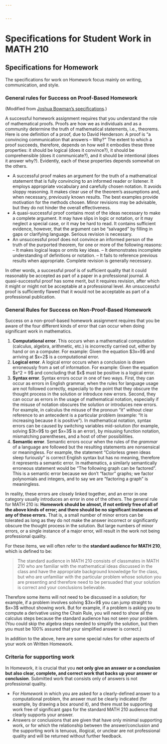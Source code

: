 ```yaml
---


---
```


<h1 id="specifications-for-student-work-in-math-210">Specifications for Student Work in MATH 210</h1>
<h2 id="specifications-for-homework">Specifications for Homework</h2>
<p>The specifications for work on Homework focus mainly on writing, communication, and style. 

<h3 id="general-rules-for-passing-proof-based-homework">General rules for Success on Proof-Based Homework</h3>
<p>(Modified from <a href="https://thalestriangles.blogspot.com/2016/08/expectations-in-analysis.html">Joshua Bowman’s specifications</a>.)</p>
<p>A successful homework assignment requires that you understand the role of mathematical proofs. Proofs are how we as individuals and as a community determine the truth of mathematical statements, i.e., theorems. Here is one definition of a proof, due to David Henderson: A proof is “a convincing communication that answers – Why?” The extent to which a proof succeeds, therefore, depends on how well it embodies these three properties: it should be logical (does it convince?), it should be comprehensible (does it communicate?), and it should be intentional (does it answer why?). Evidently, each of these properties depends somewhat on the others.</p>
<ul>
<li>A successful proof makes an argument for the truth of a mathematical statement that is fully convincing to an informed reader or listener. It employs appropriate vocabulary and carefully chosen notation. It avoids sloppy reasoning. It makes clear use of the theorem’s assumptions and, when necessary, previously known results. The best examples provide motivation for the methods chosen. Minor revisions may be advisable, but they do not hinder the overall effectiveness.</li>
<li>A quasi-successful proof contains most of the ideas necessary to make a complete argument. It may have slips in logic or notation, or it may neglect a special case, or it may be hard to read. It contains sufficient evidence, however, that the argument can be “salvaged” by filling in gaps or clarifying language. Serious revision is necessary.</li>
<li>An unsuccessful proof does not convince an informed person of the truth of the purported theorem, for one or more of the following reasons: – It makes logical leaps or omits key ideas. – It demonstrates incomplete understanding of definitions or notation. – It fails to reference previous results when appropriate. Complete revision is generally necessary.</li>
</ul>
<p>In other words, a successful proof is of sufficient quality that it could reasonably be accepted as part of a paper in a professional journal. A quasi-successful proof has some merit, but it requires revision, after which it might or might not be acceptable at a professional level. An unsuccessful proof is sufficiently flawed that it would not be acceptable as part of a professional publication.</p>
<h3 id="general-rules-for-passing-non-proof-based-homework">General Rules for Success on Non-Proof-Based Homework</h3>
<p>Success on a non-proof-based homework assignment requires that you be aware of the four different kinds of error that can occur when doing significant work in mathematics.</p>
<ol>
<li><strong>Computational error</strong>. This occurs when a mathematical computation (calculus, algebra, arithmetic, etc.) is incorrectly carried out, either by hand or on a computer. For example: Given the equation $3x=9$ and arriving at $x=2$ is a computational error.</li>
<li><strong>Logical error</strong>. A logical error occurs when a conclusion is drawn erroneously from a set of information. For example: Given the equation $x^2 = 9$ and concluding that $x$ must be positive is a logical error.
<li><strong>Syntax error</strong>. Syntax errors occur in one of two ways. First, they can occur as errors in English grammar, when the rules for language usage are not followed correctly, especially to the point that they obscure the thought process in the solution or introduce new errors. Second, they can occur as errors in the usage of mathematical notation, especially if the misuse of notation obscures the solution or introduces new errors. For example, in calculus the misuse of the pronoun “it” without clear reference to an antecedent is a particular problem (example: “It is increasing because it is positive”). In mathematical notation, syntax errors can be caused by switching variables mid-solution (for example, solving $3t=9$ to get $x=3$ is an error), by misusing function notation, mismatching parentheses, and a host of other possibilities.</li>
<li><strong>Semantic error</strong>. Semantic errors occur when the rules of the <em>grammar</em> of a language are followed but the resulting statements are nonsensical or meaningless. For example, the statement “Colorless green ideas sleep furiously” is correct English syntax but has no meaning, therefore it represents a semantic error. In mathematics, a similarly semantically erroneous statement would be “The following graph can be factored”. This is a semantic error because we don’t “factor” graphs; we factor polynomials and integers, and to say we are “factoring a graph” is meaningless.</li>
</ol>
<p>In reality, these errors are closely linked together, and an error in one category usually introduces an error in one of the others. The general rule for MATH 210 is: <strong>Homework should be almost, if not entirely free of all of the above kinds of error; and there should be no significant instances of any of these errors.</strong> That is, a small number of minor errors can be tolerated as long as they do not make the answer incorrect or significantly obscure the thought process in the solution. But large numbers of minor errors, or a single instance of a major error, will result in the work not being professional quality.</p>
<p>For these items, we will often refer to the <strong>standard audience for MATH 210</strong>, which is defined to be:</p>
<blockquote>
<p>The standard audience in MATH 210 consists of classmates in MATH 210 who are familiar with the mathematical ideas discussed in the class and have the appropriate background knowledge for the class, but who are unfamiliar with the particular problem whose solution you are presenting and therefore need to be persuaded that your solution is correct and your conclusions believable.</p>
</blockquote>
<p>Therefore some items will not need to be discussed in a solution; for example, if a problem involves solving $3x=9$ you can jump straight to $x=3$ without showing work. But for example, if a problem is asking you to compute a derivative using the Chain Rule, you will need to show all the calculus steps because the standard audience has not seen your problem. (You could skip the algebra steps needed to simplify the solution, but then you must be 100% assured that your simplified answer is correct.)</p>
<p>In addition to the above, here are some special rules for other aspects of your work on Written Homework.</p>
<h3 id="criteria-for-supporting-work">Criteria for supporting work</h3>
<p>In Homework, it is crucial that you <strong>not only give an answer or a conclusion but also clear, complete, and correct work that backs up your answer or conclusion</strong>. Submitted work that consists only of answers is not professional quality.</p>
<ul>
<li>For <em>Homework</em> in which you are asked for a clearly-defined answer to a computational problem, the answer must be clearly indicated (for example, by drawing a box around it), and there must be supporting work free of significant gaps for the standard MATH 210 audience that clearly supports your answer.</li>
<li>Answers or conclusions that are given that have only minimal supporting work, or for which the relationship between the answer/conclusion and the supporting work is tenuous, illogical, or unclear are not professional quality and will be returned without further feedback.</li>
</ul>

